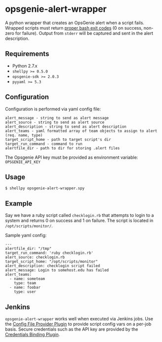 # opsgenie-alert-wrapper

A python wrapper that creates an OpsGenie alert when a script fails. Wrapped scripts must return [proper bash exit codes](http://tldp.org/LDP/abs/html/exit-status.html) (0 on success, non-zero for failure). Output from `stderr` will be captured and sent in the alert description.

## Requirements

* Python 2.7.x
* `shellpy >= 0.5.0`
* `opsgenie-sdk >= 2.0.3`
* `pyyaml >= 5.3`

## Configuration

Configuration is performed via yaml config file:

```
alert_message - string to send as alert message
alert_source - string to send as alert source
alert_description - string to send as alert description
alert_teams - yaml formatted array of team objects to assign to alert (req. name, type)
target_script_home - path to target script's dir
target_run_command - command to run
alertfile_dir - path to dir for storing .alert files
```

The Opsgenie API key must be provided as environment variable: ```OPSGENIE_API_KEY```

## Usage

```
$ shellpy opsgenie-alert-wrapper.spy
```

## Example

Say we have a ruby script called `checklogin.rb` that attempts to login to a system and returns 0 on success and 1 on failure. The script is located in `/opt/scripts/monitor/`.

Sample yaml config:
```
---
alertfile_dir: "/tmp"
target_run_command: 'ruby checklogin.rb'
alert_source: checklogin.rb
target_script_home: "/opt/scripts/monitor"
alert_description: checklogin script failed
alert_message: Login to somehost.edu has failed
alert_teams:
  - name: someteam
    type: team
  - name: foobar
    type: user
```

## Jenkins

`opsgenie-alert-wrapper` works well when executed via Jenkins jobs. Use the [Config File Provider Plugin](https://plugins.jenkins.io/config-file-provider/) to provide script config vars on a per-job basis. Secure credentials such as the API key are provided by the [Credentials Binding Plugin](https://plugins.jenkins.io/credentials-binding).
